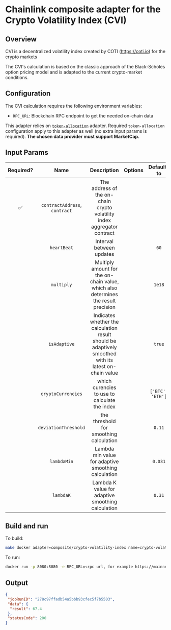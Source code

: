 # Chainlink composite adapter for the Crypto Volatility Index (CVI)

## Overview

CVI is a decentralized volatility index created by COTI (https://coti.io) for the crypto markets

The CVI's calculation is based on the classic approach of the Black-Scholes option pricing model and is adapted to the current crypto-market conditions.

## Configuration

The CVI calculation requires the following environment variables:

- `RPC_URL`: Blockchain RPC endpoint to get the needed on-chain data

This adapter relies on [`token-allocation`](../token-allocation/README.md) adapter.
Required `token-allocation` configuration apply to this adapter as well (no extra input params is required).
**The chosen data provider must support MarketCap.**

## Input Params

| Required? |             Name              |                                              Description                                              | Options |   Defaults to    |
| :-------: | :---------------------------: | :---------------------------------------------------------------------------------------------------: | :-----: | :--------------: |
|    ✅     | `contractAddress`, `contract` |                The address of the on-chain crypto volatility index aggregator contract                |         |                  |
|           |          `heartBeat`          |                                       Interval between updates                                        |         |       `60`       |
|           |          `multiply`           |          Multiply amount for the on-chain value, which also determines the result precision           |         |      `1e18`      |
|           |         `isAdaptive`          | Indicates whether the calculation result should be adaptively smoothed with its latest on-chain value |         |      `true`      |
|           |      `cryptoCurrencies`       |                             which curencies to use to calculate the index                             |         | `['BTC', 'ETH']` |
|           |     `deviationThreshold`      |                                the threshold for smoothing calculation                                |         |      `0.11`      |
|           |          `lambdaMin`          |                          Lambda min value for adaptive smoothing calculation                          |         |     `0.031`      |
|           |           `lambdaK`           |                           Lambda K value for adaptive smoothing calculation                           |         |      `0.31`      |

## Build and run

To build:
```bash
make docker adapter=composite/crypto-volatility-index name=crypto-volatility-index
```

To run:
```bash
docker run -p 8080:8080 -e RPC_URL=<rpc url, for example https://mainnet.infura.io/v3/infura_key> -e DOMINANCE_PROVIDER=coingecko -e LOG_LEVEL=debug crypto-volatility-index-adapter:latest
```


## Output

```json
{
 "jobRunID": "278c97ffadb54a5bbb93cfec5f7b5503",
 "data": {
  "result": 67.4
 },
 "statusCode": 200
}
```
